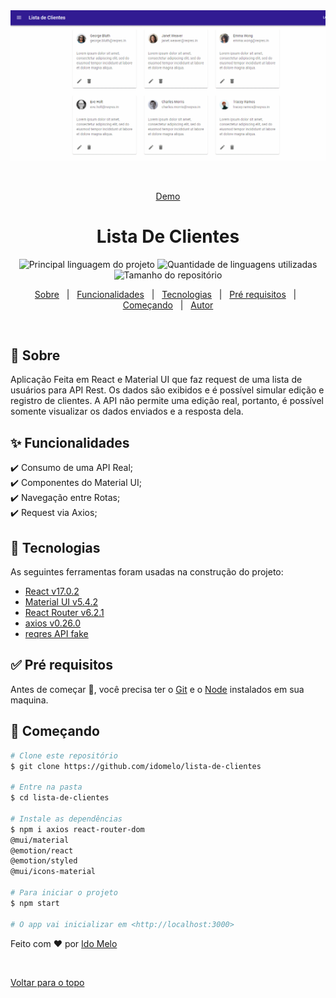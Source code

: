 <div align="center" id="top"> 
  <img src="./lista-de-clientes.gif" alt="Lista De Clientes" width="900"/>

  &#xa0;

  <a href="https://listadeclientes.vercel.app/">Demo</a>
</div>

<h1 align="center">Lista De Clientes</h1>

<p align="center">
  <img alt="Principal linguagem do projeto" src="https://img.shields.io/github/languages/top/idomelo/lista-de-clientes?color=56BEB8">

  <img alt="Quantidade de linguagens utilizadas" src="https://img.shields.io/github/languages/count/idomelo/lista-de-clientes?color=56BEB8">

  <img alt="Tamanho do repositório" src="https://img.shields.io/github/repo-size/idomelo/lista-de-clientes?color=56BEB8">

  <!-- <img alt="Github issues" src="https://img.shields.io/github/issues/idomelo/lista-de-clientes?color=56BEB8" /> -->

  <!-- <img alt="Github forks" src="https://img.shields.io/github/forks/idomelo/lista-de-clientes?color=56BEB8" /> -->

  <!-- <img alt="Github stars" src="https://img.shields.io/github/stars/idomelo/lista-de-clientes?color=56BEB8" /> -->
</p>

<!-- Status -->

<!-- <h4 align="center"> 
	🚧  Lista De Clientes 🚀 Em construção...  🚧
</h4> 

<hr> -->

<p align="center">
  <a href="#dart-sobre">Sobre</a> &#xa0; | &#xa0;
  <a href="#sparkles-funcionalidades">Funcionalidades</a> &#xa0; | &#xa0;
  <a href="#rocket-tecnologias">Tecnologias</a> &#xa0; | &#xa0;
  <a href="#white_check_mark-pré-requisitos">Pré requisitos</a> &#xa0; | &#xa0;
  <a href="#checkered_flag-começando">Começando</a> &#xa0; | &#xa0;
  <a href="https://github.com/idomelo" target="_blank">Autor</a>
</p>

<br>

## :dart: Sobre ##

Aplicação Feita em React e Material UI que faz request de uma lista de usuários para API Rest.
Os dados são exibidos e é possível simular edição e registro de clientes. A API não permite uma edição real, portanto, é possível somente visualizar os dados enviados e a resposta dela.

## :sparkles: Funcionalidades ##

:heavy_check_mark: Consumo de uma API Real;\
:heavy_check_mark: Componentes do Material UI;\
:heavy_check_mark: Navegação entre Rotas;\
:heavy_check_mark: Request via Axios;

## :rocket: Tecnologias ##

As seguintes ferramentas foram usadas na construção do projeto:

- [React v17.0.2](https://pt-br.reactjs.org/)
- [Material UI v5.4.2](https://mui.com/)
- [React Router v6.2.1](https://reactrouter.com/)
- [axios v0.26.0](https://expo.io/)
- [reqres API fake](https://reqres.in/)


## :white_check_mark: Pré requisitos ##

Antes de começar :checkered_flag:, você precisa ter o [Git](https://git-scm.com) e o [Node](https://nodejs.org/en/) instalados em sua maquina.

## :checkered_flag: Começando ##

```bash
# Clone este repositório
$ git clone https://github.com/idomelo/lista-de-clientes

# Entre na pasta
$ cd lista-de-clientes

# Instale as dependências
$ npm i axios react-router-dom 
@mui/material
@emotion/react
@emotion/styled
@mui/icons-material

# Para iniciar o projeto
$ npm start

# O app vai inicializar em <http://localhost:3000>
```

Feito com :heart: por <a href="https://github.com/idomelo" target="_blank">Ido Melo</a>

&#xa0;

<a href="#top">Voltar para o topo</a>
